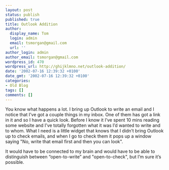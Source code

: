 ```yaml
---
layout: post
status: publish
published: true
title: Outlook Addition
author:
  display_name: Tom
  login: admin
  email: tsmorgan@gmail.com
  url: ''
author_login: admin
author_email: tsmorgan@gmail.com
wordpress_id: 470
wordpress_url: http://ghijklmno.net/outlook-addition/
date: '2002-07-16 12:39:32 +0100'
date_gmt: '2002-07-16 12:39:32 +0100'
categories:
- Old Blog
tags: []
comments: []
---
```

<!-- more -->

<p>You know what happens a lot. I bring up Outlook to write an email and I notice that I&#8217;ve got a couple things in my inbox. One of them has got a link in it and so I have a quick look. Before I know it I&#8217;ve spent 10 mins reading some website and I&#8217;ve totally forgotten what it was I&#8217;d wanted to write and to whom. What I need is a little widget that knows that I didn&#8217;t bring Outlook up to check emails, and when I go to check them it pops up a window saying "No, write that email first and then you can look".</p>

<p>It would have to be connected to my brain and would have to be able to distinguish between &#8220;open-to-write&#8221; and "open-to-check", but I&#8217;m sure it&#8217;s possible.</p>

